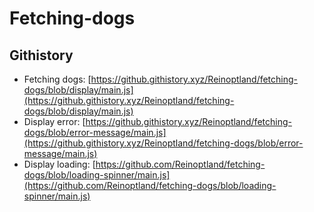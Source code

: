 # Fetching-dogs

## Githistory

- Fetching dogs: [https://github.githistory.xyz/Reinoptland/fetching-dogs/blob/display/main.js](https://github.githistory.xyz/Reinoptland/fetching-dogs/blob/display/main.js)
- Display error: [https://github.githistory.xyz/Reinoptland/fetching-dogs/blob/error-message/main.js](https://github.githistory.xyz/Reinoptland/fetching-dogs/blob/error-message/main.js)
- Display loading: [https://github.com/Reinoptland/fetching-dogs/blob/loading-spinner/main.js](https://github.com/Reinoptland/fetching-dogs/blob/loading-spinner/main.js)

